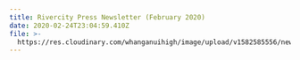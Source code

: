 ```yaml
---
title: Rivercity Press Newsletter (February 2020)
date: 2020-02-24T23:04:59.410Z
file: >-
  https://res.cloudinary.com/whanganuihigh/image/upload/v1582585556/newsletters/FEB_2020_rivercity_press_web.pdf
---
```


